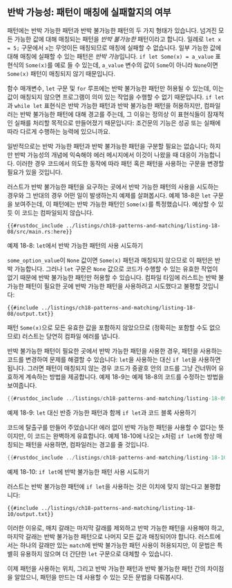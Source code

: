 ## 반박 가능성: 패턴이 매칭에 실패할지의 여부

패턴에는 반박 가능한 패턴과 반박 불가능한 패턴의 두 가지 형태가 있습니다.
넘겨진 모든 가능한 값에 대해 매칭되는 패턴을 *반박 불가능한* 패턴이라고 합니다.
일례로 `let x = 5;` 구문에서 `x`는 무엇이든 매칭되므로 매칭에 실패할 수
없습니다. 일부 가능한 값에 대해 매칭에 실패할 수 있는 패턴은 *반박 가능*입니다.
`if let Some(x) = a_value` 표현식의 `Some(x)`를 예로 들 수 있는데,
`a_value` 변수의 값이 `Some`이 아니라 `None`이면 `Some(x)` 패턴이
매칭되지 않기 때문입니다.

함수 매개변수, `let` 구문 및 `for` 루프에는 반박 불가능한 패턴만
허용될 수 있는데, 이는 값이 매칭되지 않으면 프로그램이 의미 있는 작업을
수행할 수 없기 때문입니다. `if let`과 `while let` 표현식은 반박 가능한
패턴과 반박 불가능한 패턴을 허용하지만, 컴파일러는 반박 불가능한 패턴에
대해 경고를 주는데, 그 이유는 정의상 이 표현식들이 잠재적인 실패를
처리할 목적으로 만들어졌기 때문입니다: 조건문의 기능은 성공 또는 실패에
따라 다르게 수행하는 능력에 있으니까요.

일반적으로는 반박 가능한 패턴과 반박 불가능한 패턴을 구분할
필요는 없습니다; 하지만 반박 가능성의 개념에 익숙해야 에러
메시지에서 이것이 나왔을 때 대응이 가능합니다. 이러한 경우
코드에서 의도한 동작에 따라 패턴 혹은 패턴을 사용하는 구문을
변경할 필요가 있을 것입니다.

러스트가 반박 불가능한 패턴을 요구하는 곳에서 반박 가능한 패턴의 사용을
시도하는 경우와 그 반대의 경우 어떤 일이 발생하는지 예제를 살펴봅시다.
예제 18-8은 `let` 구문을 보여주는데, 이 패턴에는 반박 가능한 패턴인
`Some(x)`를 특정했습니다. 예상할 수 있듯 이 코드는 컴파일되지 않습니다.

```rust,ignore,does_not_compile
{{#rustdoc_include ../listings/ch18-patterns-and-matching/listing-18-08/src/main.rs:here}}
```

<span class="caption">예제 18-8: `let`에서 반박 가능한 패턴의
사용 시도하기</span>

`some_option_value`이 `None` 값이면 `Some(x)` 패턴과 매칭되지
않으므로 이 패턴은 반박 가능합니다. 그러나 `let` 구문은 `None`
값으로 코드가 수행할 수 있는 유효한 작업이 없기 때문에 반박 불가능한
패턴만 허용할 수 있습니다. 컴파일 타임에 러스트는 반박 불가능한 패턴이
필요한 곳에 반박 가능한 패턴을 사용하려고 시도했다고 불평할 것입니다:

```console
{{#include ../listings/ch18-patterns-and-matching/listing-18-08/output.txt}}
```

패턴 `Some(x)`으로 모든 유효한 값을 포함하지 않았으므로 (정확히는
포함할 수도 없으므로) 러스트는 당연히 컴파일 에러를 냅니다.

반박 불가능한 패턴이 필요한 곳에서 반박 가능한 패턴을 사용한 경우, 패턴을
사용하는 코드를 변경하여 문제를 해결할 수 있습니다: `let`을 사용하는 대신
`if let`을 사용하면 됩니다. 그러면 패턴이 매칭되지 않는 경우 코드가 중괄호
안의 코드를 그냥 건너뛰어 유효하게 계속하는 방법을 제공합니다. 예제 18-9는
예제 18-8의 코드를 수정하는 방법을 보여줍니다.

```rust
{{#rustdoc_include ../listings/ch18-patterns-and-matching/listing-18-09/src/main.rs:here}}
```

<span class="caption">예제 18-9: `let` 대신 반증 가능한 패턴과 함께
`if let`과 코드 블록 사용하기</span>

코드에 탈출구를 만들어 주었습니다! 에러 없이 반박 가능한 패턴을 사용할
수 없다는 뜻이지만, 이 코드는 완벽하게 유효합니다. 예제 18-10에
나오는 `x`처럼 `if let`에 항상 매칭되는 패턴을 사용하면, 컴파일러는
경고를 줄 것입니다.

```rust
{{#rustdoc_include ../listings/ch18-patterns-and-matching/listing-18-10/src/main.rs:here}}
```

<span class="caption">예제 18-10: `if let`에 반박 불가능한 패턴 사용
시도하기</span>

러스트는 반박 불가능한 패턴에 `if let`을 사용하는 것은 이치에 맞지
않는다고 불평합니다:

```console
{{#include ../listings/ch18-patterns-and-matching/listing-18-10/output.txt}}
```

이러한 이유로, 매치 갈래는 마지막 갈래를 제외하고 반박 가능한 패턴을
사용해야 하고, 마지막 갈래는 반박 불가능한 패턴으로 나머지 모든 값과
매칭되어야 합니다. 러스트에서는 하나의 갈래만 있는 `match`에 반박
불가능한 패턴 사용이 허용되지만, 이 문법은 특별히 유용하지 않으며 더
간단한 `let` 구문으로 대체할 수 있습니다.

이제 패턴을 사용하는 위치, 그리고 반박 가능한 패턴과 반박 불가능한
패턴 간의 차이점을 알았으니, 패턴을 만드는 데 사용할 수 있는 모든 문법을
다뤄봅시다.
